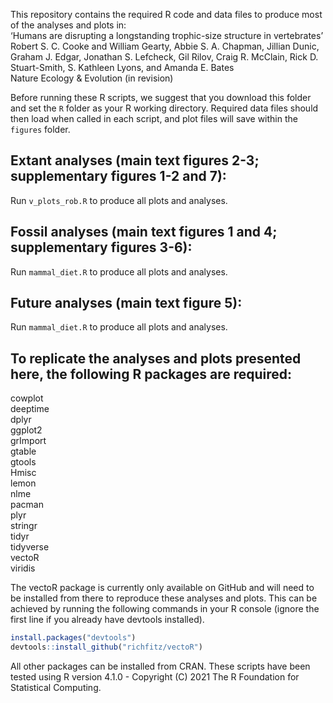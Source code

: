 This repository contains the required R code and data files to produce most of the analyses and plots in:  
‘Humans are disrupting a longstanding trophic-size structure in vertebrates’   
Robert S. C. Cooke and William Gearty, Abbie S. A. Chapman, Jillian Dunic, Graham J. Edgar, Jonathan S. Lefcheck, Gil Rilov, Craig R. McClain, Rick D. Stuart-Smith, S. Kathleen Lyons, and Amanda E. Bates  
Nature Ecology & Evolution (in revision)
  
Before running these R scripts, we suggest that you download this folder and set the `R` folder as your R working directory. Required data files should then load when called in each script, and plot files will save within the `figures` folder.

## Extant analyses (main text figures 2-3; supplementary figures 1-2 and 7):  
Run `v_plots_rob.R` to produce all plots and analyses.

## Fossil analyses (main text figures 1 and 4; supplementary figures 3-6):  
Run `mammal_diet.R` to produce all plots and analyses. 

## Future analyses (main text figure 5):  
Run `mammal_diet.R` to produce all plots and analyses. 

## To replicate the analyses and plots presented here, the following R packages are required:
cowplot  
deeptime  
dplyr  
ggplot2  
grImport  
gtable  
gtools  
Hmisc  
lemon  
nlme  
pacman  
plyr  
stringr  
tidyr  
tidyverse  
vectoR  
viridis  

The vectoR package is currently only available on GitHub and will need to be installed from there to reproduce
these analyses and plots. This can be achieved by running the following commands in your R console (ignore the first line 
if you already have devtools installed).  
```r
install.packages("devtools")  
devtools::install_github("richfitz/vectoR")
```

  
All other packages can be installed from CRAN. These scripts have been tested using R version 4.1.0 - 
Copyright (C) 2021 The R Foundation for Statistical Computing.